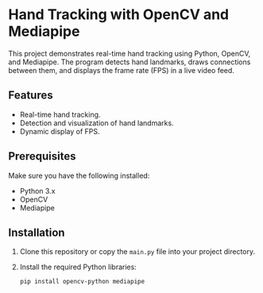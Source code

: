 # Hand Tracking with OpenCV and Mediapipe

This project demonstrates real-time hand tracking using Python, OpenCV, and Mediapipe. The program detects hand landmarks, draws connections between them, and displays the frame rate (FPS) in a live video feed.

## Features
- Real-time hand tracking.
- Detection and visualization of hand landmarks.
- Dynamic display of FPS.

## Prerequisites
Make sure you have the following installed:
- Python 3.x
- OpenCV
- Mediapipe

## Installation

1. Clone this repository or copy the `main.py` file into your project directory.

2. Install the required Python libraries:
   ```bash
   pip install opencv-python mediapipe


